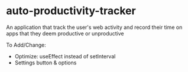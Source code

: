 # auto-productivity-tracker
An application that track the user's web activity and record their time on apps that they deem productive or unproductive 

To Add/Change:
 - Optimize: useEffect instead of setInterval
 - Settings button & options
